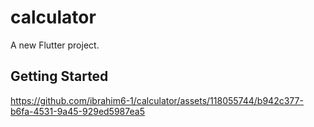 # calculator

A new Flutter project.

## Getting Started

https://github.com/ibrahim6-1/calculator/assets/118055744/b942c377-b6fa-4531-9a45-929ed5987ea5

